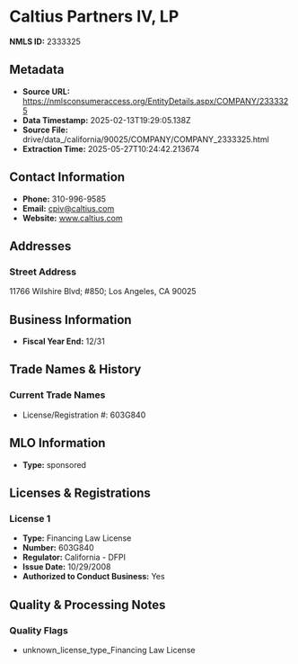 # Caltius Partners IV, LP

**NMLS ID:** 2333325

## Metadata
- **Source URL:** https://nmlsconsumeraccess.org/EntityDetails.aspx/COMPANY/2333325
- **Data Timestamp:** 2025-02-13T19:29:05.138Z
- **Source File:** drive/data_/california/90025/COMPANY/COMPANY_2333325.html
- **Extraction Time:** 2025-05-27T10:24:42.213674

## Contact Information
- **Phone:** 310-996-9585
- **Email:** cpiv@caltius.com
- **Website:** www.caltius.com

## Addresses
### Street Address
11766 Wilshire Blvd; #850; Los Angeles, CA 90025

## Business Information
- **Fiscal Year End:** 12/31

## Trade Names & History
### Current Trade Names
- License/Registration #: 603G840

## MLO Information
- **Type:** sponsored

## Licenses & Registrations

### License 1
- **Type:** Financing Law License
- **Number:** 603G840
- **Regulator:** California - DFPI
- **Issue Date:** 10/29/2008
- **Authorized to Conduct Business:** Yes

## Quality & Processing Notes
### Quality Flags
- unknown_license_type_Financing Law License
